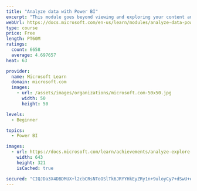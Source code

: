 ```yaml
---
title: "Analyze data with Power BI"
excerpt: "This module goes beyond viewing and exploring your content and explains how to interact with it by working with reports and dashboards to uncover and share new business insights."
webUrl: https://docs.microsoft.com/en-us/learn/modules/analyze-data-power-bi/
type: course
price: Free
length: PT60M
ratings:
  count: 6658
  average: 4.697657
heat: 63

provider:
  name: Microsoft Learn
  domain: microsoft.com
  images:
    - url: /assets/images/organizations/microsoft.com-50x50.jpg
      width: 50
      height: 50

levels:
  - Beginner

topics:
  - Power BI

images:
  - url: https://docs.microsoft.com/learn/achievements/analyze-explore-data-power-bi-social.png
    width: 643
    height: 321
    isCached: true

secured: "CIQJDa3X4DBDMUX+l2cbCRsNToOSlTk6JRYYHkEyZRy1n+9uloyCy7+dSwU+eN4XM/NtliAuE0j+z1HI9+K1Vih72fR7U+YZsiojCxy2Xz3N6yIswoyGKjyCsF9BQ4JHnSRxniIDAAFGXkiigA4+aovTqJcCHHFgCPntjhkf+MCJQoUQ7638dwG8PGX29uAiq9mKXrk2tWb228gzPM0v4uPeWiBplkUSHM6S5q5eVObmgJRn3upSQdMU1AFxSL6EeqM9Q0TOglQ+1vOuYniXCuH4Vm4VkmUsMcrXbqn9xNsueSCYoIF8Vlc5v2omvYRrQuUrpPosv5h/trdvSg5Jiu4iWOCwOdNko8LhcGP1mL5s2y4dYR4AwAJO4RLM0vZj66G+5g8NJ1uTFqqeuSSwU4EtMvLgDfcoalQRbv3WurI=;l69fTweqYPrXAyY4rR+HmA=="
---
```


